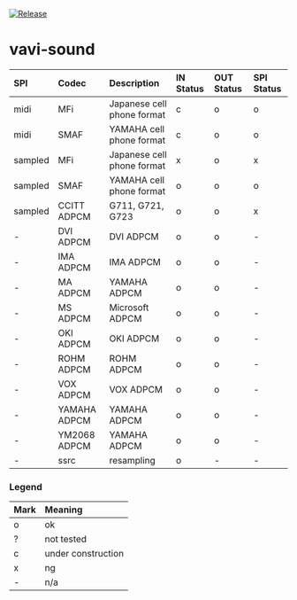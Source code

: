 [![Release](https://jitpack.io/v/umjammer/vavi-sound.svg)](https://jitpack.io/#umjammer/vavi-sound)

# vavi-sound

| **SPI** |  **Codec** |  **Description** | **IN Status** | **OUT Status** | **SPI Status** |
|:--------|:-----------|:-----------------|:--------------|:---------------|:---------------|
| midi | MFi | Japanese cell phone format |  c | o | o |
| midi | SMAF | YAMAHA cell phone format | c | o | o |
| sampled | MFi | Japanese cell phone format |  x | o | x |
| sampled | SMAF | YAMAHA cell phone format | o | o | o |
| sampled | CCITT ADPCM | G711, G721, G723 | o | o | x |
| - | DVI ADPCM | DVI ADPCM | o  | o | - |
| - | IMA ADPCM | IMA ADPCM  | o | o | - |
| - | MA ADPCM | YAMAHA ADPCM  | o  | o | - |
| - | MS ADPCM | Microsoft ADPCM  | o  | o | - |
| - | OKI ADPCM | OKI ADPCM  | o | o | - |
| - | ROHM ADPCM | ROHM ADPCM  | o | o | - |
| - | VOX ADPCM | VOX ADPCM  | o | o | - |
| - | YAMAHA ADPCM | YAMAHA ADPCM  | o | o | - |
| - | YM2068 ADPCM | YAMAHA ADPCM  | o | o | - |
| - | ssrc | resampling | o | - | - |

### Legend ###

|Mark|Meaning|
|:--|:---|
| o | ok |
| ? | not tested |
| c | under construction |
| x | ng |
| - | n/a |
